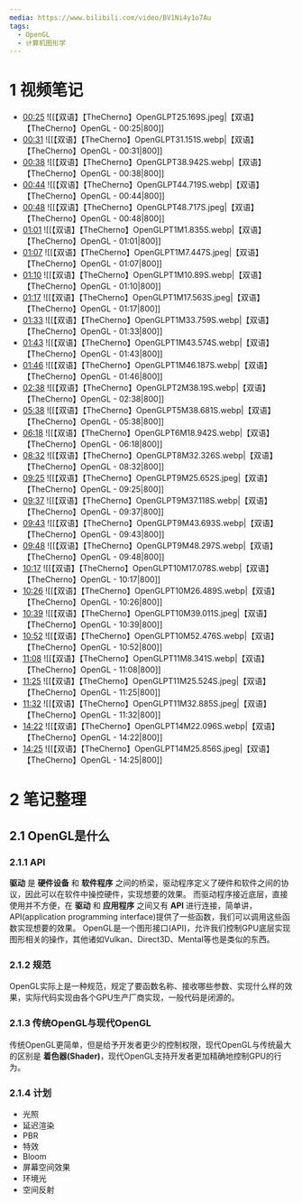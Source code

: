 ```yaml
---
media: https://www.bilibili.com/video/BV1Ni4y1o7Au
tags:
  - OpenGL
  - 计算机图形学
---
```

# 1 视频笔记
- [00:25](https://www.bilibili.com/video/BV1Ni4y1o7Au?t=25.168755#t=25.17) ![[【双语】【TheCherno】OpenGLPT25.169S.jpeg|【双语】【TheCherno】OpenGL - 00:25|800]] 
- [00:31](https://www.bilibili.com/video/BV1Ni4y1o7Au?t=31.150748#t=31.15) ![[【双语】【TheCherno】OpenGLPT31.151S.webp|【双语】【TheCherno】OpenGL - 00:31|800]]
- [00:38](https://www.bilibili.com/video/BV1Ni4y1o7Au?t=38.941803#t=38.94) ![[【双语】【TheCherno】OpenGLPT38.942S.webp|【双语】【TheCherno】OpenGL - 00:38|800]]
- [00:44](https://www.bilibili.com/video/BV1Ni4y1o7Au?t=44.719117#t=44.72) ![[【双语】【TheCherno】OpenGLPT44.719S.webp|【双语】【TheCherno】OpenGL - 00:44|800]]
- [00:48](https://www.bilibili.com/video/BV1Ni4y1o7Au?t=48.717491#t=48.72) ![[【双语】【TheCherno】OpenGLPT48.717S.jpeg|【双语】【TheCherno】OpenGL - 00:48|800]] 
- [01:01](https://www.bilibili.com/video/BV1Ni4y1o7Au?t=61.835039#t=01:01.84) ![[【双语】【TheCherno】OpenGLPT1M1.835S.webp|【双语】【TheCherno】OpenGL - 01:01|800]]
- [01:07](https://www.bilibili.com/video/BV1Ni4y1o7Au?t=67.44719#t=01:07.45) ![[【双语】【TheCherno】OpenGLPT1M7.447S.jpeg|【双语】【TheCherno】OpenGL - 01:07|800]] 
- [01:10](https://www.bilibili.com/video/BV1Ni4y1o7Au?t=70.889801#t=01:10.89) ![[【双语】【TheCherno】OpenGLPT1M10.89S.webp|【双语】【TheCherno】OpenGL - 01:10|800]]
- [01:17](https://www.bilibili.com/video/BV1Ni4y1o7Au?t=77.562939#t=01:17.56) ![[【双语】【TheCherno】OpenGLPT1M17.563S.jpeg|【双语】【TheCherno】OpenGL - 01:17|800]] 
- [01:33](https://www.bilibili.com/video/BV1Ni4y1o7Au?t=93.759253#t=01:33.76) ![[【双语】【TheCherno】OpenGLPT1M33.759S.webp|【双语】【TheCherno】OpenGL - 01:33|800]]
- [01:43](https://www.bilibili.com/video/BV1Ni4y1o7Au?t=103.573559#t=01:43.57) ![[【双语】【TheCherno】OpenGLPT1M43.574S.webp|【双语】【TheCherno】OpenGL - 01:43|800]]
- [01:46](https://www.bilibili.com/video/BV1Ni4y1o7Au?t=106.187441#t=01:46.19) ![[【双语】【TheCherno】OpenGLPT1M46.187S.webp|【双语】【TheCherno】OpenGL - 01:46|800]]
- [02:38](https://www.bilibili.com/video/BV1Ni4y1o7Au?t=158.189712#t=02:38.19) ![[【双语】【TheCherno】OpenGLPT2M38.19S.webp|【双语】【TheCherno】OpenGL - 02:38|800]]
- [05:38](https://www.bilibili.com/video/BV1Ni4y1o7Au?t=338.680749#t=05:38.68) ![[【双语】【TheCherno】OpenGLPT5M38.681S.webp|【双语】【TheCherno】OpenGL - 05:38|800]]
- [06:18](https://www.bilibili.com/video/BV1Ni4y1o7Au?t=378.942187#t=06:18.94) ![[【双语】【TheCherno】OpenGLPT6M18.942S.webp|【双语】【TheCherno】OpenGL - 06:18|800]]
- [08:32](https://www.bilibili.com/video/BV1Ni4y1o7Au?t=512.325764#t=08:32.33) ![[【双语】【TheCherno】OpenGLPT8M32.326S.webp|【双语】【TheCherno】OpenGL - 08:32|800]] 
- [09:25](https://www.bilibili.com/video/BV1Ni4y1o7Au?t=565.651852#t=09:25.65) ![[【双语】【TheCherno】OpenGLPT9M25.652S.jpeg|【双语】【TheCherno】OpenGL - 09:25|800]] 
- [09:37](https://www.bilibili.com/video/BV1Ni4y1o7Au?t=577.118192#t=09:37.12) ![[【双语】【TheCherno】OpenGLPT9M37.118S.webp|【双语】【TheCherno】OpenGL - 09:37|800]]
- [09:43](https://www.bilibili.com/video/BV1Ni4y1o7Au?t=583.69337#t=09:43.69) ![[【双语】【TheCherno】OpenGLPT9M43.693S.webp|【双语】【TheCherno】OpenGL - 09:43|800]]
- [09:48](https://www.bilibili.com/video/BV1Ni4y1o7Au?t=588.297431#t=09:48.30) ![[【双语】【TheCherno】OpenGLPT9M48.297S.webp|【双语】【TheCherno】OpenGL - 09:48|800]]
- [10:17](https://www.bilibili.com/video/BV1Ni4y1o7Au?t=617.077628#t=10:17.08) ![[【双语】【TheCherno】OpenGLPT10M17.078S.webp|【双语】【TheCherno】OpenGL - 10:17|800]] 
- [10:26](https://www.bilibili.com/video/BV1Ni4y1o7Au?t=626.489297#t=10:26.49) ![[【双语】【TheCherno】OpenGLPT10M26.489S.webp|【双语】【TheCherno】OpenGL - 10:26|800]]
- [10:39](https://www.bilibili.com/video/BV1Ni4y1o7Au?t=639.011487#t=10:39.01) ![[【双语】【TheCherno】OpenGLPT10M39.011S.jpeg|【双语】【TheCherno】OpenGL - 10:39|800]] 
- [10:52](https://www.bilibili.com/video/BV1Ni4y1o7Au?t=652.475678#t=10:52.48) ![[【双语】【TheCherno】OpenGLPT10M52.476S.webp|【双语】【TheCherno】OpenGL - 10:52|800]]
- [11:08](https://www.bilibili.com/video/BV1Ni4y1o7Au?t=668.341465#t=11:08.34) ![[【双语】【TheCherno】OpenGLPT11M8.341S.webp|【双语】【TheCherno】OpenGL - 11:08|800]]
- [11:25](https://www.bilibili.com/video/BV1Ni4y1o7Au?t=685.523773#t=11:25.52) ![[【双语】【TheCherno】OpenGLPT11M25.524S.jpeg|【双语】【TheCherno】OpenGL - 11:25|800]] 
- [11:32](https://www.bilibili.com/video/BV1Ni4y1o7Au?t=692.885072#t=11:32.89) ![[【双语】【TheCherno】OpenGLPT11M32.885S.jpeg|【双语】【TheCherno】OpenGL - 11:32|800]] 
- [14:22](https://www.bilibili.com/video/BV1Ni4y1o7Au?t=862.096108#t=14:22.10) ![[【双语】【TheCherno】OpenGLPT14M22.096S.webp|【双语】【TheCherno】OpenGL - 14:22|800]]
- [14:25](https://www.bilibili.com/video/BV1Ni4y1o7Au?t=865.855856#t=14:25.86) ![[【双语】【TheCherno】OpenGLPT14M25.856S.jpeg|【双语】【TheCherno】OpenGL - 14:25|800]] 
# 2 笔记整理
## 2.1 OpenGL是什么
### 2.1.1 API
**驱动** 是 **硬件设备** 和 **软件程序** 之间的桥梁，驱动程序定义了硬件和软件之间的协议，因此可以在软件中操控硬件，实现想要的效果。
而驱动程序接近底层，直接使用并不方便，在 **驱动** 和 **应用程序** 之间又有 **API** 进行连接，简单讲，API(application programming interface)提供了一些函数，我们可以调用这些函数实现想要的效果。
OpenGL是一个图形接口(API)，允许我们控制GPU底层实现图形相关的操作，其他诸如Vulkan、Direct3D、Mental等也是类似的东西。
### 2.1.2 规范
OpenGL实际上是一种规范，规定了要函数名称、接收哪些参数、实现什么样的效果，实际代码实现由各个GPU生产厂商实现，一般代码是闭源的。
### 2.1.3 传统OpenGL与现代OpenGL
传统OpenGL更简单，但是给予开发者更少的控制权限，现代OpenGL与传统最大的区别是 **着色器(Shader)**，现代OpenGL支持开发者更加精确地控制GPU的行为。

### 2.1.4 计划
- 光照
- 延迟渲染
- PBR
- 特效
- Bloom
- 屏幕空间效果
- 环境光
- 空间反射